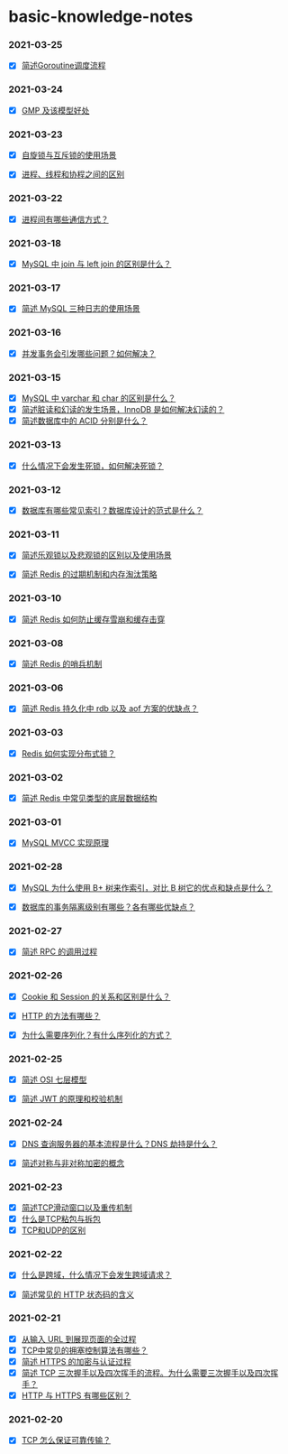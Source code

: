 # basic-knowledge-notes

### 2021-03-25
- [x] [简述Goroutine调度流程](./2021-03-25/go-scheduler.md)


### 2021-03-24
- [x] [GMP 及该模型好处](./2021-03-24/gmp.md)


### 2021-03-23

- [x] [自旋锁与互斥锁的使用场景](./2021-03-22/Spin-locks-and-mutex-locks.md)
- [x] [进程、线程和协程之间的区别](./2021-03-23/The-difference-between-processes-threads-coroutines.md)


### 2021-03-22

- [x] [进程间有哪些通信方式？](./2021-03-22/Process-of-communication.md)

### 2021-03-18

- [x] [MySQL 中 join 与 left join 的区别是什么？](./2021-03-18/join-leftjoin.md)

### 2021-03-17

- [x] [简述 MySQL 三种日志的使用场景](./2021-03-17/mysql-log.md)

### 2021-03-16

- [x] [并发事务会引发哪些问题？如何解决？](./2021-03-16/concurrent-transaction-problem.md)


### 2021-03-15

- [x] [MySQL 中 varchar 和 char 的区别是什么？](./2021-03-15/mysql-varchar-char.md)
- [x] [简述脏读和幻读的发生场景，InnoDB 是如何解决幻读的？](./2021-03-15/Dirty-reading-and-phantom-reading.md)
- [x] [简述数据库中的 ACID 分别是什么？](./2021-03-15/db-acid.md)

### 2021-03-13

- [x] [什么情况下会发生死锁，如何解决死锁？](./2021-03-13/deadlock.md)

### 2021-03-12

- [x] [数据库有哪些常见索引？数据库设计的范式是什么？](./2021-03-12/db-index.md)


### 2021-03-11

- [x] [简述乐观锁以及悲观锁的区别以及使用场景](./2021-03-11/Optimistic-lock-Pessimistic-lock.md)
- [x] [简述 Redis 的过期机制和内存淘汰策略](./2021-03-11/redis-expire.md)


### 2021-03-10

- [x] [简述 Redis 如何防止缓存雪崩和缓存击穿](./2021-03-10/redis-cache.md)


### 2021-03-08
- [x] [简述 Redis 的哨兵机制](./2021-03-08/redis-sentinel.md)


### 2021-03-06
- [x] [简述 Redis 持久化中 rdb 以及 aof 方案的优缺点？](./2021-03-06/redis-rdb-aof.md)

### 2021-03-03

- [x] [Redis 如何实现分布式锁？](./2021-03-03/Redis-distributed-lock.md)


### 2021-03-02

- [x] [简述 Redis 中常见类型的底层数据结构](./2021-03-02/redis-basic-data-structure.md)


### 2021-03-01

- [x] [MySQL MVCC 实现原理](./2021-03-01/mysql-mvcc.md)

### 2021-02-28

- [x] [MySQL 为什么使用 B+ 树来作索引，对比 B 树它的优点和缺点是什么？](./2021-02-28/b-plus-tree.md)
- [x] [数据库的事务隔离级别有哪些？各有哪些优缺点？](./2021-02-28/Transaction-isolation-level.md)


### 2021-02-27

- [x] [简述 RPC 的调用过程](./2021-02-27/rpc.md)


### 2021-02-26

- [x] [Cookie 和 Session 的关系和区别是什么？](./2021-02-26/cookie-session-diff.md)
- [x] [HTTP 的方法有哪些？](./2021-02-26/http-method.md)
- [x] [为什么需要序列化？有什么序列化的方式？](./2021-02-26/serialization.md)




### 2021-02-25

- [x] [简述 OSI 七层模型](./2021-02-25/osi.md)
- [x] [简述 JWT 的原理和校验机制](./2021-02-25/jwt.md)


### 2021-02-24

- [x] [DNS 查询服务器的基本流程是什么？DNS 劫持是什么？](./2021-02-24/dns.md)
- [x] [简述对称与非对称加密的概念](./2021-02-24/Symmetric-encryption-and-asymmetric-encryption.md)


### 2021-02-23

- [x] [简述TCP滑动窗口以及重传机制](./2021-02-23/tcp-sliding-window.md)
- [x] [什么是TCP粘包与拆包](./2021-02-23/tcp-sticky-packet.md)
- [x] [TCP和UDP的区别](./2021-02-23/tcp-udp.md)

### 2021-02-22

- [x] [什么是跨域，什么情况下会发生跨域请求？](./2021-02-22/cross-domain.md)
- [x] [简述常见的 HTTP 状态码的含义](./2021-02-22/http-status-code.md)



### 2021-02-21

- [x] [从输入 URL 到展现页面的全过程](./2021-02-21/The-whole-process-of-visiting-URL.md)
- [x] [TCP中常见的拥塞控制算法有哪些？](./2021-02-21/TCP-congestion-control.md)
- [x] [简述 HTTPS 的加密与认证过程](./2021-02-21/https-process.md)
- [x] [简述 TCP 三次握手以及四次挥手的流程。为什么需要三次握手以及四次挥手？](./2021-02-21/TCP-handshake-wave.md)
- [x] [HTTP 与 HTTPS 有哪些区别？](./2021-02-21/http-https-difference.md)

### 2021-02-20

- [x] [TCP 怎么保证可靠传输？](./2021-02-20/TCP-reliable-transmission.md)


